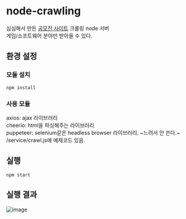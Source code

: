 # node-crawling
심심해서 만든 <a href="https://www.thinkcontest.com/Contest/CateField.html?c=12">공모전 사이트</a> 크롤링 node 서버   
게임/소프트웨어 분야만 받아올 수 있다.

## 환경 설정
### 모듈 설치
```
npm install
```

### 사용 모듈
axios: ajax 라이브러리   
cheerio: html을 파싱해주는 라이브러리    
puppeteer: selenium같은 headless browser 라이브러리. ~느려서 안 쓴다.~ /service/crawl.js에 예제코드 있음.

## 실행
```
npm start
```

## 실행 결과
![image](https://user-images.githubusercontent.com/101233934/221516124-f0c91a1b-ba36-4090-aa0d-024b0f41eb98.png)
